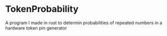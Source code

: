 # TokenProbability
A program I made in rust to determin probabilities of repeated numbers in a hardware token pin generator
